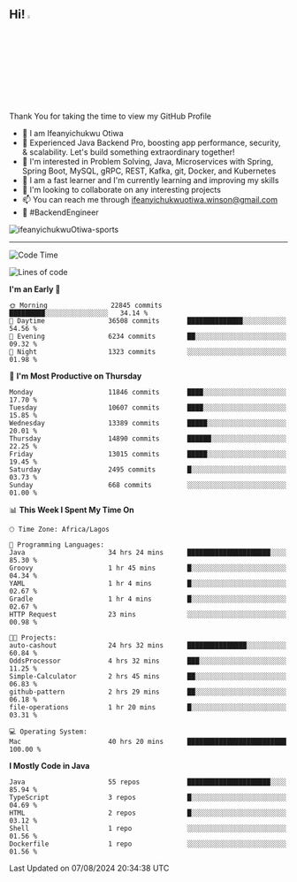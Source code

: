 <!-- BLOG-POST-LIST:START --><!-- BLOG-POST-LIST:END -->

## Hi! <img src="https://media.giphy.com/media/hvRJCLFzcasrR4ia7z/giphy.gif" width="4%"> 

Thank You for taking the time to view my GitHub Profile

- 👋 I am Ifeanyichukwu Otiwa
- 🚀 Experienced Java Backend Pro, boosting app performance, security, & scalability. Let's build something extraordinary together!
- 👀 I'm interested in Problem Solving, Java, Microservices with Spring, Spring Boot, MySQL, gRPC, REST, Kafka, git, Docker, and Kubernetes
- 🌱 I am a fast learner and I'm currently learning and improving my skills
- 💞️ I'm looking to collaborate on any interesting projects
- 📫 You can reach me through ifeanyichukwuotiwa.winson@gmail.com
- 🚀 #BackendEngineer

<p align="left" marginTop="10px"> <img src="https://komarev.com/ghpvc/?username=ifeanyichukwuOtiwa-sports&label=Profile%20views&color=0e75b6&style=for-the-badge" alt="ifeanyichukwuOtiwa-sports" /> </p>

***

<!--START_SECTION:waka-->
![Code Time](http://img.shields.io/badge/Code%20Time-2%2C749%20hrs%2024%20mins-blue)

![Lines of code](https://img.shields.io/badge/From%20Hello%20World%20I%27ve%20Written-15.5%20million%20lines%20of%20code-blue)

**I'm an Early 🐤** 

```text
🌞 Morning                22845 commits       █████████░░░░░░░░░░░░░░░░   34.14 % 
🌆 Daytime                36508 commits       ██████████████░░░░░░░░░░░   54.56 % 
🌃 Evening                6234 commits        ██░░░░░░░░░░░░░░░░░░░░░░░   09.32 % 
🌙 Night                  1323 commits        ░░░░░░░░░░░░░░░░░░░░░░░░░   01.98 % 
```
📅 **I'm Most Productive on Thursday** 

```text
Monday                   11846 commits       ████░░░░░░░░░░░░░░░░░░░░░   17.70 % 
Tuesday                  10607 commits       ████░░░░░░░░░░░░░░░░░░░░░   15.85 % 
Wednesday                13389 commits       █████░░░░░░░░░░░░░░░░░░░░   20.01 % 
Thursday                 14890 commits       ██████░░░░░░░░░░░░░░░░░░░   22.25 % 
Friday                   13015 commits       █████░░░░░░░░░░░░░░░░░░░░   19.45 % 
Saturday                 2495 commits        █░░░░░░░░░░░░░░░░░░░░░░░░   03.73 % 
Sunday                   668 commits         ░░░░░░░░░░░░░░░░░░░░░░░░░   01.00 % 
```


📊 **This Week I Spent My Time On** 

```text
🕑︎ Time Zone: Africa/Lagos

💬 Programming Languages: 
Java                     34 hrs 24 mins      █████████████████████░░░░   85.30 % 
Groovy                   1 hr 45 mins        █░░░░░░░░░░░░░░░░░░░░░░░░   04.34 % 
YAML                     1 hr 4 mins         █░░░░░░░░░░░░░░░░░░░░░░░░   02.67 % 
Gradle                   1 hr 4 mins         █░░░░░░░░░░░░░░░░░░░░░░░░   02.67 % 
HTTP Request             23 mins             ░░░░░░░░░░░░░░░░░░░░░░░░░   00.98 % 

🐱‍💻 Projects: 
auto-cashout             24 hrs 32 mins      ███████████████░░░░░░░░░░   60.84 % 
OddsProcessor            4 hrs 32 mins       ███░░░░░░░░░░░░░░░░░░░░░░   11.25 % 
Simple-Calculator        2 hrs 45 mins       ██░░░░░░░░░░░░░░░░░░░░░░░   06.83 % 
github-pattern           2 hrs 29 mins       ██░░░░░░░░░░░░░░░░░░░░░░░   06.18 % 
file-operations          1 hr 20 mins        █░░░░░░░░░░░░░░░░░░░░░░░░   03.31 % 

💻 Operating System: 
Mac                      40 hrs 20 mins      █████████████████████████   100.00 % 
```

**I Mostly Code in Java** 

```text
Java                     55 repos            █████████████████████░░░░   85.94 % 
TypeScript               3 repos             █░░░░░░░░░░░░░░░░░░░░░░░░   04.69 % 
HTML                     2 repos             █░░░░░░░░░░░░░░░░░░░░░░░░   03.12 % 
Shell                    1 repo              ░░░░░░░░░░░░░░░░░░░░░░░░░   01.56 % 
Dockerfile               1 repo              ░░░░░░░░░░░░░░░░░░░░░░░░░   01.56 % 
```




 Last Updated on 07/08/2024 20:34:38 UTC
<!--END_SECTION:waka-->

<!--
<p align="center">
![trophy](https://github-profile-trophy.vercel.app/?username=ifeanyichukwuOtiwa-sports&theme=onedark) (https://github.com/ryo-ma/github-profile-trophy)
</p>
-->

<!---
ifeanyi-otiwa/ifeanyi-otiwa is a ✨ special ✨ repository because its `README.md` (this file) appears on your GitHub profile.
You can click the Preview link to take a look at your changes.
--->
